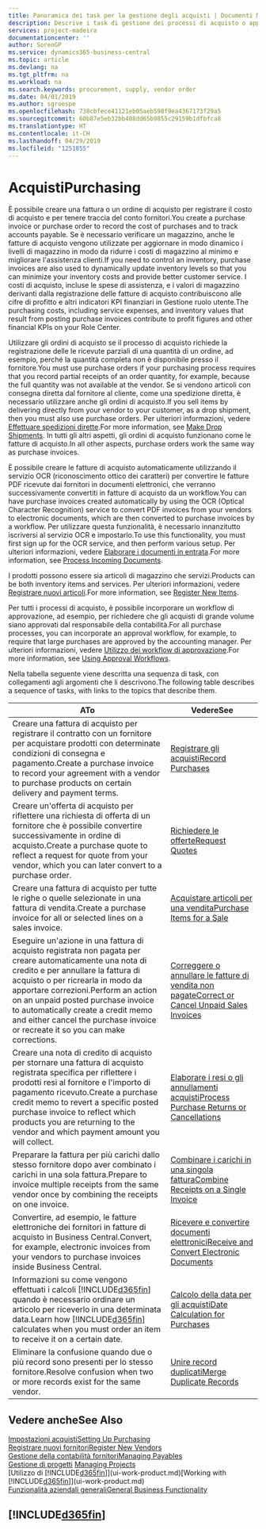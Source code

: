 ```yaml
---
title: Panoramica dei task per la gestione degli acquisti | Documenti Microsoft
description: Descrive i task di gestione dei processi di acquisto o approvvigionamento, incluso l'utilizzo delle fatture di acquisto e degli ordini di acquisto.
services: project-madeira
documentationcenter: ''
author: SorenGP
ms.service: dynamics365-business-central
ms.topic: article
ms.devlang: na
ms.tgt_pltfrm: na
ms.workload: na
ms.search.keywords: procurement, supply, vendor order
ms.date: 04/01/2019
ms.author: sgroespe
ms.openlocfilehash: 738cbfece41121eb05aeb598f9ea4367173f29a5
ms.sourcegitcommit: 60b87e5eb32bb408dd65b9855c29159b1dfbfca8
ms.translationtype: HT
ms.contentlocale: it-CH
ms.lasthandoff: 04/29/2019
ms.locfileid: "1251855"
---
```

# <a name="purchasing"></a><span data-ttu-id="2519d-103">Acquisti</span><span class="sxs-lookup"><span data-stu-id="2519d-103">Purchasing</span></span>
<span data-ttu-id="2519d-104">È possibile creare una fattura o un ordine di acquisto per registrare il costo di acquisto e per tenere traccia del conto fornitori.</span><span class="sxs-lookup"><span data-stu-id="2519d-104">You create a purchase invoice or purchase order to record the cost of purchases and to track accounts payable.</span></span> <span data-ttu-id="2519d-105">Se è necessario verificare un magazzino, anche le fatture di acquisto vengono utilizzate per aggiornare in modo dinamico i livelli di magazzino in modo da ridurre i costi di magazzino al minimo e migliorare l'assistenza clienti.</span><span class="sxs-lookup"><span data-stu-id="2519d-105">If you need to control an inventory, purchase invoices are also used to dynamically update inventory levels so that you can minimize your inventory costs and provide better customer service.</span></span> <span data-ttu-id="2519d-106">I costi di acquisto, incluse le spese di assistenza, e i valori di magazzino derivanti dalla registrazione delle fatture di acquisto contribuiscono alle cifre di profitto e altri indicatori KPI finanziari in Gestione ruolo utente.</span><span class="sxs-lookup"><span data-stu-id="2519d-106">The purchasing costs, including service expenses, and inventory values that result from posting purchase invoices contribute to profit figures and other financial KPIs on your Role Center.</span></span>

<span data-ttu-id="2519d-107">Utilizzare gli ordini di acquisto se il processo di acquisto richiede la registrazione delle le ricevute parziali di una quantità di un ordine, ad esempio, perché la quantità completa non è disponibile presso il fornitore.</span><span class="sxs-lookup"><span data-stu-id="2519d-107">You must use purchase orders if your purchasing process requires that you record partial receipts of an order quantity, for example, because the full quantity was not available at the vendor.</span></span> <span data-ttu-id="2519d-108">Se si vendono articoli con consegna diretta dal fornitore al cliente, come una spedizione diretta, è necessario utilizzare anche gli ordini di acquisto.</span><span class="sxs-lookup"><span data-stu-id="2519d-108">If you sell items by delivering directly from your vendor to your customer, as a drop shipment, then you must also use purchase orders.</span></span> <span data-ttu-id="2519d-109">Per ulteriori informazioni, vedere [Effettuare spedizioni dirette](sales-how-drop-shipment.md).</span><span class="sxs-lookup"><span data-stu-id="2519d-109">For more information, see [Make Drop Shipments](sales-how-drop-shipment.md).</span></span> <span data-ttu-id="2519d-110">In tutti gli altri aspetti, gli ordini di acquisto funzionano come le fatture di acquisto.</span><span class="sxs-lookup"><span data-stu-id="2519d-110">In all other aspects, purchase orders work the same way as purchase invoices.</span></span>

<span data-ttu-id="2519d-111">È possibile creare le fatture di acquisto automaticamente utilizzando il servizio OCR (riconoscimento ottico dei caratteri) per convertire le fatture PDF ricevute dai fornitori in documenti elettronici, che verranno successivamente convertiti in fatture di acquisto da un workflow.</span><span class="sxs-lookup"><span data-stu-id="2519d-111">You can have purchase invoices created automatically by using the OCR (Optical Character Recognition) service to convert PDF invoices from your vendors to electronic documents, which are then converted to purchase invoices by a workflow.</span></span> <span data-ttu-id="2519d-112">Per utilizzare questa funzionalità, è necessario innanzitutto iscriversi al servizio OCR e impostarlo.</span><span class="sxs-lookup"><span data-stu-id="2519d-112">To use this functionality, you must first sign up for the OCR service, and then perform various setup.</span></span> <span data-ttu-id="2519d-113">Per ulteriori informazioni, vedere [Elaborare i documenti in entrata](across-process-income-documents.md).</span><span class="sxs-lookup"><span data-stu-id="2519d-113">For more information, see [Process Incoming Documents](across-process-income-documents.md).</span></span>      

<span data-ttu-id="2519d-114">I prodotti possono essere sia articoli di magazzino che servizi.</span><span class="sxs-lookup"><span data-stu-id="2519d-114">Products can be both inventory items and services.</span></span> <span data-ttu-id="2519d-115">Per ulteriori informazioni, vedere [Registrare nuovi articoli](inventory-how-register-new-items.md).</span><span class="sxs-lookup"><span data-stu-id="2519d-115">For more information, see [Register New Items](inventory-how-register-new-items.md).</span></span>

<span data-ttu-id="2519d-116">Per tutti i processi di acquisto, è possibile incorporare un workflow di approvazione, ad esempio, per richiedere che gli acquisti di grande volume siano approvati dal responsabile della contabilità.</span><span class="sxs-lookup"><span data-stu-id="2519d-116">For all purchase processes, you can incorporate an approval workflow, for example, to require that large purchases are approved by the accounting manager.</span></span> <span data-ttu-id="2519d-117">Per ulteriori informazioni, vedere [Utilizzo dei workflow di approvazione](across-how-use-approval-workflows.md).</span><span class="sxs-lookup"><span data-stu-id="2519d-117">For more information, see [Using Approval Workflows](across-how-use-approval-workflows.md).</span></span>

<span data-ttu-id="2519d-118">Nella tabella seguente viene descritta una sequenza di task, con collegamenti agli argomenti che li descrivono.</span><span class="sxs-lookup"><span data-stu-id="2519d-118">The following table describes a sequence of tasks, with links to the topics that describe them.</span></span>

| <span data-ttu-id="2519d-119">A</span><span class="sxs-lookup"><span data-stu-id="2519d-119">To</span></span> | <span data-ttu-id="2519d-120">Vedere</span><span class="sxs-lookup"><span data-stu-id="2519d-120">See</span></span> |
| --- | --- |
| <span data-ttu-id="2519d-121">Creare una fattura di acquisto per registrare il contratto con un fornitore per acquistare prodotti con determinate condizioni di consegna e pagamento.</span><span class="sxs-lookup"><span data-stu-id="2519d-121">Create a purchase invoice to record your agreement with a vendor to purchase products on certain delivery and payment terms.</span></span> |[<span data-ttu-id="2519d-122">Registrare gli acquisti</span><span class="sxs-lookup"><span data-stu-id="2519d-122">Record Purchases</span></span>](purchasing-how-record-purchases.md) |
|<span data-ttu-id="2519d-123">Creare un'offerta di acquisto per riflettere una richiesta di offerta di un fornitore che è possibile convertire successivamente in ordine di acquisto.</span><span class="sxs-lookup"><span data-stu-id="2519d-123">Create a purchase quote to reflect a request for quote from your vendor, which you can later convert to a purchase order.</span></span>|[<span data-ttu-id="2519d-124">Richiedere le offerte</span><span class="sxs-lookup"><span data-stu-id="2519d-124">Request Quotes</span></span>](purchasing-how-request-quotes.md)|
| <span data-ttu-id="2519d-125">Creare una fattura di acquisto per tutte le righe o quelle selezionate in una fattura di vendita.</span><span class="sxs-lookup"><span data-stu-id="2519d-125">Create a purchase invoice for all or selected lines on a sales invoice.</span></span> |[<span data-ttu-id="2519d-126">Acquistare articoli per una vendita</span><span class="sxs-lookup"><span data-stu-id="2519d-126">Purchase Items for a Sale</span></span>](purchasing-how-purchase-products-sale.md) |
| <span data-ttu-id="2519d-127">Eseguire un'azione in una fattura di acquisto registrata non pagata per creare automaticamente una nota di credito e per annullare la fattura di acquisto o per ricrearla in modo da apportare correzioni.</span><span class="sxs-lookup"><span data-stu-id="2519d-127">Perform an action on an unpaid posted purchase invoice to automatically create a credit memo and either cancel the purchase invoice or recreate it so you can make corrections.</span></span> |[<span data-ttu-id="2519d-128">Correggere o annullare le fatture di vendita non pagate</span><span class="sxs-lookup"><span data-stu-id="2519d-128">Correct or Cancel Unpaid Sales Invoices</span></span>](purchasing-how-correct-cancel-unpaid-purchase-invoices.md) |
| <span data-ttu-id="2519d-129">Creare una nota di credito di acquisto per stornare una fattura di acquisto registrata specifica per riflettere i prodotti resi al fornitore e l'importo di pagamento ricevuto.</span><span class="sxs-lookup"><span data-stu-id="2519d-129">Create a purchase credit memo to revert a specific posted purchase invoice to reflect which products you are returning to the vendor and which payment amount you will collect.</span></span> |[<span data-ttu-id="2519d-130">Elaborare i resi o gli annullamenti acquisti</span><span class="sxs-lookup"><span data-stu-id="2519d-130">Process Purchase Returns or Cancellations</span></span>](purchasing-how-register-new-vendors.md) |
|<span data-ttu-id="2519d-131">Preparare la fattura per più carichi dallo stesso fornitore dopo aver combinato i carichi in una sola fattura.</span><span class="sxs-lookup"><span data-stu-id="2519d-131">Prepare to invoice multiple receipts from the same vendor once by combining the receipts on one invoice.</span></span>|[<span data-ttu-id="2519d-132">Combinare i carichi in una singola fattura</span><span class="sxs-lookup"><span data-stu-id="2519d-132">Combine Receipts on a Single Invoice</span></span>](purchasing-how-to-combine-receipts.md)|
|<span data-ttu-id="2519d-133">Convertire, ad esempio, le fatture elettroniche dei fornitori in fatture di acquisto in Business Central.</span><span class="sxs-lookup"><span data-stu-id="2519d-133">Convert, for example, electronic invoices from your vendors to purchase invoices inside Business Central.</span></span>|[<span data-ttu-id="2519d-134">Ricevere e convertire documenti elettronici</span><span class="sxs-lookup"><span data-stu-id="2519d-134">Receive and Convert Electronic Documents</span></span>](purchasing-how-to-receive-and-convert-electronic-documents.md)|
| <span data-ttu-id="2519d-135">Informazioni su come vengono effettuati i calcoli [!INCLUDE[d365fin](includes/d365fin_md.md)] quando è necessario ordinare un articolo per riceverlo in una determinata data.</span><span class="sxs-lookup"><span data-stu-id="2519d-135">Learn how [!INCLUDE[d365fin](includes/d365fin_md.md)] calculates when you must order an item to receive it on a certain date.</span></span>|[<span data-ttu-id="2519d-136">Calcolo della data per gli acquisti</span><span class="sxs-lookup"><span data-stu-id="2519d-136">Date Calculation for Purchases</span></span>](purchasing-date-calculation-for-purchases.md)|
|<span data-ttu-id="2519d-137">Eliminare la confusione quando due o più record sono presenti per lo stesso fornitore.</span><span class="sxs-lookup"><span data-stu-id="2519d-137">Resolve confusion when two or more records exist for the same vendor.</span></span>|[<span data-ttu-id="2519d-138">Unire record duplicati</span><span class="sxs-lookup"><span data-stu-id="2519d-138">Merge Duplicate Records</span></span>](sales-how-merge-duplicate-records.md)|

## <a name="see-also"></a><span data-ttu-id="2519d-139">Vedere anche</span><span class="sxs-lookup"><span data-stu-id="2519d-139">See Also</span></span>
[<span data-ttu-id="2519d-140">Impostazioni acquisti</span><span class="sxs-lookup"><span data-stu-id="2519d-140">Setting Up Purchasing</span></span>](purchasing-setup-purchasing.md)  
[<span data-ttu-id="2519d-141">Registrare nuovi fornitori</span><span class="sxs-lookup"><span data-stu-id="2519d-141">Register New Vendors</span></span>](purchasing-how-register-new-vendors.md)  
[<span data-ttu-id="2519d-142">Gestione della contabilità fornitori</span><span class="sxs-lookup"><span data-stu-id="2519d-142">Managing Payables</span></span>](payables-manage-payables.md)  
<span data-ttu-id="2519d-143">[Gestione di progetti](projects-manage-projects.md)  </span><span class="sxs-lookup"><span data-stu-id="2519d-143">[Managing Projects](projects-manage-projects.md)  </span></span>  
<span data-ttu-id="2519d-144">[Utilizzo di [!INCLUDE[d365fin](includes/d365fin_md.md)]](ui-work-product.md)</span><span class="sxs-lookup"><span data-stu-id="2519d-144">[Working with [!INCLUDE[d365fin](includes/d365fin_md.md)]](ui-work-product.md)</span></span>  
[<span data-ttu-id="2519d-145">Funzionalità aziendali generali</span><span class="sxs-lookup"><span data-stu-id="2519d-145">General Business Functionality</span></span>](ui-across-business-areas.md)

## [!INCLUDE[d365fin](includes/free_trial_md.md)]  
